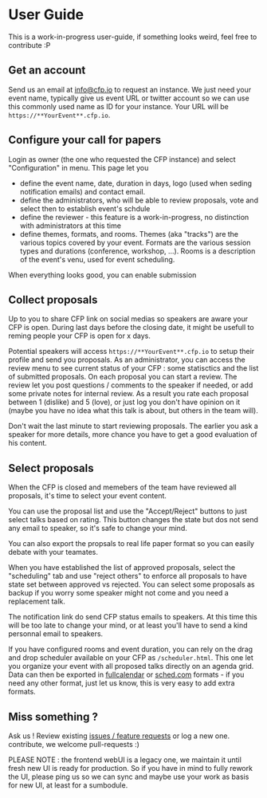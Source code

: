 # User Guide

This is a work-in-progress user-guide, if something looks weird, feel free to contribute :P

## Get an account

Send us an email at [info@cfp.io](mailto:info@cfp.io) to request an instance. We just need your event name, typically give us event URL
or twitter account so we can use this commonly used name as ID for your instance. Your URL will be `https://**YourEvent**.cfp.io`.

## Configure your call for papers

Login as owner (the one who requested the CFP instance) and select "Configuration" in menu. This page let you

- define the event name, date, duration in days, logo (used when seding notification emails) and contact email.
- define the administrators, who will be able to review proposals, vote and select then to establish event's schdule
- define the reviewer - this feature is a work-in-progress, no distinction with administrators at this time
- define themes, formats, and rooms. Themes (aka "tracks") are the various topics covered by your event. Formats are the various session types and durations (conference, workshop, ...). Rooms is a description of the event's venu, used for event scheduling.

When everything looks good, you can enable submission

## Collect proposals

Up to you to share CFP link on social medias so speakers are aware your CFP is open. During last days before the closing date,
it might be usefull to reming people your CFP is open for x days.

Potential speakers will access `https://**YourEvent**.cfp.io` to setup their profile and send you proposals.
As an administrator, you can access the review menu to see current status of your CFP : some statisctics and the list of submitted proposals.
On each proposal you can start a review. The review let you post questions / comments to the speaker if needed, or add some private notes
for internal review. As a result you rate each proposal between 1 (dislike) and 5 (love), or just log you don't have opinion on it
(maybe you have no idea what this talk is about, but others in the team will).

Don't wait the last minute to start reviewing proposals. The earlier you ask a speaker for more details, more chance you have to get a good
evaluation of his content.

## Select proposals

When the CFP is closed and memebers of the team have reviewed all proposals, it's time to select your event content.

You can use the proposal list and use the "Accept/Reject" buttons to just select talks based on rating. This button changes the state but
dos not send any email to speaker, so it's safe to change your mind.

You can also export the propsals to real life paper format so you can easily debate with your teamates.

When you have established the list of approved proposals, select the "scheduling" tab and use "reject others" to enforce all proposals to have
state set between approved vs rejected. You can select some proposals as backup if you worry some speaker might not come and you need a
replacement talk.

The notification link do send CFP status emails to speakers. At this time this will be too late to change your mind, or at least you'll have
to send a kind personnal email to speakers.

If you have configured rooms and event duration, you can rely on the drag and drop scheduler available on your CFP as `/scheduler.html`.
This one let you organize your event with all proposed talks directly on an agenda grid. Data can then be exported in
[fullcalendar](https://fullcalendar.io/) or [sched.com](https://sched.com/) formats - if you need any other format, just let us know, this is
very easy to add extra formats.

## Miss something ?

Ask us !
Review existing [issues / feature requests](https://github.com/cfpio/callForPapers/issues) or log a new one.
contribute, we welcome pull-requests :)

PLEASE NOTE : the frontend webUI is a legacy one, we maintain it until fresh new UI is ready for production.
So if you have in mind to fully rework the UI, please ping us so we can sync and maybe use your work as basis for new UI, at least
for a sumbodule.
